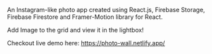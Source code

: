 An Instagram-like photo app created using React.js, Firebase Storage, Firebase Firestore and Framer-Motion library for React.

Add Image to the grid and view it in the lightbox!


Checkout live demo here: https://photo-wall.netlify.app/